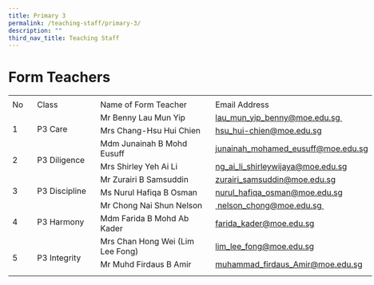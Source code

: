 ```yaml
---
title: Primary 3
permalink: /teaching-staff/primary-3/
description: ""
third_nav_title: Teaching Staff
---
```

Form Teachers
=======================
<table style="border-collapse:
 collapse;width:546pt" width="727" cellspacing="0" cellpadding="0" border="0"><colgroup><col style="mso-width-source:userset;mso-width-alt:1462;width:30pt" width="40"> <col style="mso-width-source:userset;mso-width-alt:4278;width:88pt" width="117"> <col style="mso-width-source:userset;mso-width-alt:10422;width:214pt" width="285"> <col style="mso-width-source:userset;mso-width-alt:10422;width:214pt" width="285"></colgroup><tbody><tr style="mso-height-source:userset;height:4.5pt" height="6"><td style="height:4.5pt;width:30pt" width="40" class="xl66" height="6"></td><td style="width:88pt" width="117"></td><td style="width:214pt" width="285"></td><td style="width:214pt" width="285" class="xl70"></td></tr><tr style="height:15.75pt" height="21"><td style="height:15.75pt;width:30pt" width="40" class="xl69" height="21">No</td><td style="border-left:none;width:88pt" width="117" class="xl68">Class</td><td style="border-left:none;width:214pt" width="285" class="xl68">Name of Form Teacher</td><td style="border-left:none" class="xl71">Email Address</td></tr><tr style="height:15.75pt" height="21"><td style="height:31.5pt;width:30pt" width="40" class="xl75" height="42" rowspan="2">
<br>1</td><td style="width:88pt" width="117" class="xl76" rowspan="2">
<br>P3 Care</td><td style="border-top:none" class="xl67">Mr Benny Lau Mun Yip</td><td style="border-top:none;border-left:none;width:214pt" width="285" class="xl73"><a href="mailto:lau_mun_yip_benny@moe.edu.sg">lau_mun_yip_benny@moe.edu.sg&nbsp;</a></td></tr><tr style="height:15.75pt" height="21"><td style="height:15.75pt;border-top:none" class="xl67" height="21">Mrs Chang-Hsu Hui Chien<span style="mso-spacerun:yes">&nbsp;</span></td><td style="border-top:none;border-left:none" class="xl72"><a href="mailto:hsu_hui-chien@moe.edu.sg">hsu_hui-chien@moe.edu.sg</a></td></tr><tr style="height:15.75pt" height="21"><td style="height:31.5pt;width:30pt" width="40" class="xl75" height="42" rowspan="2">
<br>2</td><td style="width:88pt" width="117" class="xl76" rowspan="2">
<br>P3 Diligence</td><td style="border-top:none" class="xl67">Mdm Junainah B Mohd Eusuff</td><td style="border-top:none;border-left:none" class="xl72"><a href="mailto:junainah_mohamed_eusuff@moe.edu.sg">junainah_mohamed_eusuff@moe.edu.sg</a></td></tr><tr style="height:15.75pt" height="21"><td style="height:15.75pt;border-top:none" class="xl67" height="21">Mrs Shirley Yeh Ai Li</td><td style="border-top:none;border-left:none" class="xl72"><a href="mailto:ng_ai_li_shirleywijaya@moe.edu.sg">ng_ai_li_shirleywijaya@moe.edu.sg</a></td></tr><tr style="height:15.75pt" height="21"><td style="height:31.5pt;width:30pt" width="40" class="xl75" height="42" rowspan="2">
<br>3</td><td style="width:88pt" width="117" class="xl76" rowspan="2">
<br>P3&nbsp;Discipline</td><td style="border-top:none" class="xl67">Mr Zurairi B Samsuddin</td><td style="border-top:none;border-left:none" class="xl72"><a href="mailto:zurairi_samsuddin@moe.edu.sg">zurairi_samsuddin@moe.edu.sg</a></td></tr><tr style="height:15.75pt" height="21"><td style="height:15.75pt;border-top:none" class="xl67" height="21">Ms Nurul Hafiqa B Osman</td><td style="border-top:none;border-left:none" class="xl72"><a href="mailto:nurul_hafiqa_osman@moe.edu.sg">nurul_hafiqa_osman@moe.edu.sg</a></td></tr><tr style="height:15.75pt" height="21"><td style="height:31.5pt;width:30pt" width="40" class="xl75" height="42" rowspan="2">
<br>4</td><td style="width:88pt" width="117" class="xl76" rowspan="2">
<br>P3 Harmony</td><td style="border-top:none" class="xl67">Mr Chong Nai Shun Nelson</td><td style="border-top:none;border-left:none;width:214pt" width="285" class="xl74"><a href="mailto:nelson_chong@moe.edu.sg">&nbsp;nelson_chong@moe.edu.sg&nbsp;</a></td></tr><tr style="height:15.75pt" height="21"><td style="height:15.75pt;border-top:none" class="xl67" height="21">Mdm Farida B Mohd Ab Kader</td><td style="border-top:none;border-left:none" class="xl72"><a href="mailto:farida_kader@moe.edu.sg">farida_kader@moe.edu.sg</a></td></tr><tr style="height:15.75pt" height="21"><td style="height:31.5pt;width:30pt" width="40" class="xl75" height="42" rowspan="2">
<br>5&nbsp;</td><td style="width:88pt" width="117" class="xl76" rowspan="2">
<br>P3 Integrity</td><td style="border-top:none" class="xl67">Mrs Chan Hong Wei (Lim Lee Fong)</td><td style="border-top:none;border-left:none" class="xl72"><a href="mailto:ang_wei_wen_justin@moe.edu.sg">lim_lee_fong@moe.edu.sg</a></td></tr><tr style="height:15.75pt" height="21"><td style="height:15.75pt;border-top:none" class="xl67" height="21">Mr Muhd Firdaus B Amir</td><td style="border-top:none;border-left:none" class="xl72"><a href="mailto:muhammad_firdaus_Amir@moe.edu.sg">muhammad_firdaus_Amir@moe.edu.sg</a></td></tr><tr style="mso-height-source:userset;height:6.75pt" height="9"><td style="height:6.75pt" class="xl66" height="9"></td><td></td><td></td><td class="xl70"></td></tr></tbody></table>